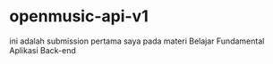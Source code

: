 # openmusic-api-v1
ini adalah submission pertama saya pada materi Belajar Fundamental Aplikasi Back-end
